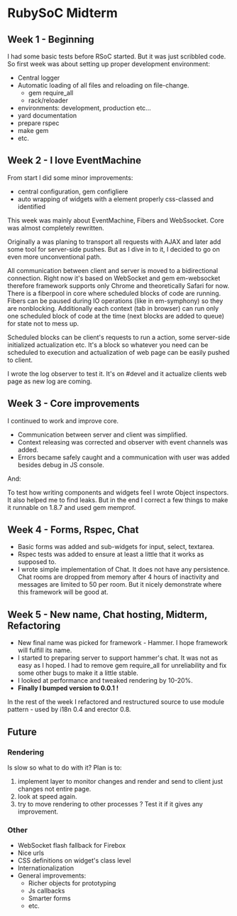 # RubySoC Midterm

## Week 1 - Beginning

I had some basic tests before RSoC started. But it was just scribbled code. So first week was
about setting up proper development environment:

- Central logger
- Automatic loading of all files and reloading on file-change.
  - gem require_all
  - rack/reloader
- environments: development, production etc...
- yard documentation
- prepare rspec
- make gem
- etc.

## Week 2 - I love EventMachine

From start I did some minor improvements:
- central configuration, gem configliere
- auto wrapping of widgets with a element properly css-classed and identified

This week was mainly about EventMachine, Fibers and WebSsocket. Core was almost completely rewritten.

Originally a was planing to transport all requests with AJAX and later add some tool for server-side pushes.
But as I dive in to it, I decided to go on even more unconventional path.

All communication between client and server is moved to a bidirectional connection. Right now it's based on
WebSocket and gem em-websocket therefore framework supports only Chrome and theoretically Safari for now.
There is a fiberpool in core where scheduled blocks of code are running. Fibers can be paused during
IO operations (like in em-symphony) so they are nonblocking. Additionally each context (tab in browser) can run
only one scheduled block of code at the time (next blocks are added to queue) for state not to mess up.

Scheduled blocks can be client's requests to run a action, some server-side initialized actualization etc.
It's a block so whatever you need can be scheduled to execution and actualization of web page can be easily pushed
to client.

I wrote the log observer to test it. It's on #devel and it actualize clients web page as new log are coming.

## Week 3 - Core improvements

I continued to work and improve core.

- Communication between server and client was simplified.
- Context releasing was corrected and observer with event channels was added.
- Errors became safely caught and a communication with user was added besides debug in JS console.

And:

To test how writing components and widgets feel I wrote Object inspectors. It also helped me to find leaks.
But in the end I correct a few things to make it runnable on 1.8.7 and used gem memprof.

## Week 4 - Forms, Rspec, Chat

- Basic forms was added and sub-widgets for input, select, textarea.
- Rspec tests was added to ensure at least a little that it works as supposed to.
- I wrote simple implementation of Chat. It does not have any persistence. Chat rooms are dropped from memory
after 4 hours of inactivity and messages are limited to 50 per room. But it nicely demonstrate where this framework
will be good at.

## Week 5 - New name, Chat hosting, Midterm, Refactoring

- New final name was picked for framework - Hammer. I hope framework will fulfill its name.
- I started to preparing server to support hammer's chat. It was not as easy as I hoped.
  I had to remove gem require_all for unreliability and fix some other bugs to make it a little stable.
- I looked at performance and tweaked rendering by 10-20%.
- **Finally I bumped version to 0.0.1 !**

In the rest of the week I refactored and restructured source to use module pattern - used by i18n 0.4 and erector 0.8.

## Future

### Rendering

Is slow so what to do with it? Plan is to:
1. implement layer to monitor changes and render and send to client just changes not entire page.
2. look at speed again.
3. try to move rendering to other processes ? Test it if it gives any improvement.

### Other

- WebSocket flash fallback for Firebox
- Nice urls
- CSS definitions on widget's class level
- Internationalization
- General improvements:
  - Richer objects for prototyping
  - Js callbacks
  - Smarter forms
  - etc.

